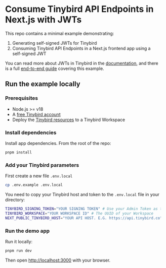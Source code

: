 # Consume Tinybird API Endpoints in Next.js with JWTs

This repo contains a minimal example demonstrating:

1. Generating self-signed JWTs for Tinybird
2. Consuming Tinybird API Endpoints in a Next.js frontend app using a self-signed JWT

You can read more about JWTs in Tinybird in the [documentation](https://www.tinybird.co/docs/concepts/auth-tokens#json-web-tokens-jwts), and there is a full [end-to-end guide](https://www.tinybird.co/docs/guides/integrate/consume-apis-nextjs) covering this example.

## Run the example locally

### Prerequisites

- Node.js >= v18
- A [free Tinybird account](https://tinybird.co)
- Deploy the [Tinybird resources](/tinybird) to a Tinybird Workspace

### Install dependencies

Install app dependencies. From the root of the repo:

```bash
pnpm install
```

### Add your Tinybird parameters

First create a new file `.env.local`
```bash
cp .env.example .env.local
```

You need to copy your Tinybird host and token to the `.env.local` file in your directory:

```bash
TINYBIRD_SIGNING_TOKEN="YOUR SIGNING TOKEN" # Use your Admin Token as the signing token
TINYBIRD_WORKSPACE="YOUR WORKSPACE ID" # The UUID of your Workspace
NEXT_PUBLIC_TINYBIRD_HOST="YOUR API HOST. E.G. https://api.tinybird.co" # Your regional API host
```

### Run the demo app

Run it locally:

```bash
pnpm run dev
```

Then open [http://localhost:3000](http://localhost:3000) with your browser.
